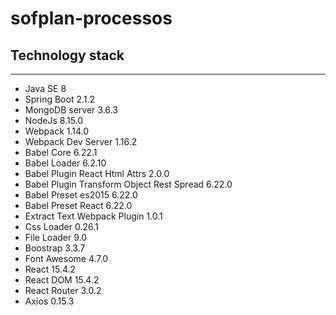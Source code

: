 # sofplan-processos

<h2>Technology stack</h2>
<hr></hr>

<ul>
    <li>Java SE 8</li>
    <li>Spring Boot 2.1.2</li>
    <li>MongoDB server 3.6.3</li>
    <li>NodeJs 8.15.0</li>
    <li>Webpack 1.14.0</li>
    <li>Webpack Dev Server 1.16.2</li>
    <li>Babel Core 6.22.1</li>
    <li>Babel Loader 6.2.10</li>
    <li>Babel Plugin React Html Attrs 2.0.0</li>
    <li>Babel Plugin Transform Object Rest Spread 6.22.0</li>
    <li>Babel Preset es2015 6.22.0</li>
    <li>Babel Preset React 6.22.0</li>
    <li>Extract Text Webpack Plugin 1.0.1</li>
    <li>Css Loader 0.26.1</li>
    <li>File Loader 9.0</li>
    <li>Boostrap 3.3.7</li>
    <li>Font Awesome 4.7.0</li>
    <li>React 15.4.2</li>
    <li>React DOM 15.4.2</li>
    <li>React Router 3.0.2</li>
    <li>Axios 0.15.3</li>
</ul>
